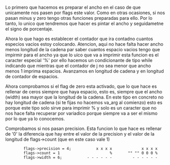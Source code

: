 Lo primero que hacemos es preparar el ancho en el caso de que unicamente nos pasen por flags este valor. Como en otras ocasiones, si nos pasan minus y zero tengo otras funciones preparadas para ello. Por lo tanto, lo unico que tendremos que hacer es pintar el ancho y seguidametne el signo de porcentaje.

Ahora lo que hago es establecer el contador que ira contadno cuantos especios vacios estoy colocando. Atencion, aqui no hace falta hacer ancho menos longitud de la cadena par saber cuantos espacio vacios tengo que impirmir para el ancho ya que lo uico que va a imprimir esta funcion es el caracter especial '%' por ello hacemos un condicionante de tipo while indicando que mientras que el contador de j no sea menor que ancho menos 1 imprima espacios.
Avanzamos en longitud de cadena y en longitud de contador de espacios.

Ahora comprobamos si el flag de zero esta activado, que lo que hace es rellenar de ceros siempre que haya espacio, esto es, siempre que el ancho (width) sea mayor que la longitud de la cadena. En este tipo en concreto no hay longitud de cadena (si te fijas no hacemos va_arg al comienzo) esto es porque este tipo solo sirve para imprimir % y solo es un caracter que no nos hace falta recuperar por variadico porque siempre va a ser el mismo por lo que ya lo conocemos.

Comprobamos si nos pasan precision. Esta funcion lo que hace es rellenar de '0' la diferencia que hay entre el valor de la precision y el valor de la longitud de flags->count (que en este caso vale 1)


            flags->precision = 4;           x x x x             x x x x
            flags->count = 1                      %       "" "" 0 0 0 %
            flags->width = 6;           - - - - - -         - - - - - -
